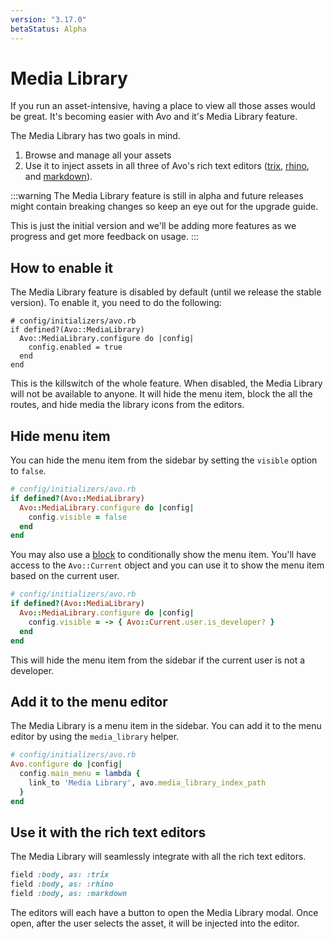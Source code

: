 ```yaml
---
version: "3.17.0"
betaStatus: Alpha
---
```


# Media Library

If you run an asset-intensive, having a place to view all those asses would be great. It's becoming easier with Avo and it's Media Library feature.

The Media Library has two goals in mind.

1. Browse and manage all your assets
2. Use it to inject assets in all three of Avo's rich text editors ([trix](./fields/trix), [rhino](./fields/rhino), and [markdown](./fields/markdown)).

:::warning
The Media Library feature is still in alpha and future releases might contain breaking changes so keep an eye out for the upgrade guide.

This is just the initial version and we'll be adding more features as we progress and get more feedback on usage.
:::

## How to enable it

The Media Library feature is disabled by default (until we release the stable version). To enable it, you need to do the following:

```ruby{4}
# config/initializers/avo.rb
if defined?(Avo::MediaLibrary)
  Avo::MediaLibrary.configure do |config|
    config.enabled = true
  end
end
```

This is the killswitch of the whole feature.
When disabled, the Media Library will not be available to anyone. It will hide the menu item, block the all the routes, and hide media the library icons from the editors.

## Hide menu item

You can hide the menu item from the sidebar by setting the `visible` option to `false`.

```ruby
# config/initializers/avo.rb
if defined?(Avo::MediaLibrary)
  Avo::MediaLibrary.configure do |config|
    config.visible = false
  end
end
```

You may also use a [block](./execution-context) to conditionally show the menu item. You'll have access to the `Avo::Current` object and you can use it to show the menu item based on the current user.

```ruby
# config/initializers/avo.rb
if defined?(Avo::MediaLibrary)
  Avo::MediaLibrary.configure do |config|
    config.visible = -> { Avo::Current.user.is_developer? }
  end
end
```

This will hide the menu item from the sidebar if the current user is not a developer.

## Add it to the menu editor

The Media Library is a menu item in the sidebar. You can add it to the menu editor by using the `media_library` helper.

```ruby
# config/initializers/avo.rb
Avo.configure do |config|
  config.main_menu = lambda {
    link_to 'Media Library', avo.media_library_index_path
  }
end
```

## Use it with the rich text editors

The Media Library will seamlessly integrate with all the rich text editors.

```ruby
field :body, as: :trix
field :body, as: :rhino
field :body, as: :markdown
```

The editors will each have a button to open the Media Library modal.
Once open, after the user selects the asset, it will be injected into the editor.

